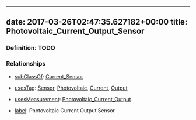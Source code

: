 
---
date: 2017-03-26T02:47:35.627182+00:00
title: Photovoltaic_Current_Output_Sensor
---
### Definition: TODO

### Relationships

* [subClassOf](http://www.w3.org/2000/01/rdf-schema#subClassOf): [Current_Sensor](https://brickschema.org/schema/1.0/Brick#Current_Sensor)

* [usesTag](https://brickschema.org/schema/1.0/BrickFrame#usesTag): [Sensor](https://brickschema.org/schema/1.0/BrickTag#Sensor), [Photovoltaic](https://brickschema.org/schema/1.0/BrickTag#Photovoltaic), [Current](https://brickschema.org/schema/1.0/BrickTag#Current), [Output](https://brickschema.org/schema/1.0/BrickTag#Output)

* [usesMeasurement](https://brickschema.org/schema/1.0/BrickFrame#usesMeasurement): [Photovoltaic_Current_Output](https://brickschema.org/schema/1.0/Brick#Photovoltaic_Current_Output)

* [label](http://www.w3.org/2000/01/rdf-schema#label): Photovoltaic Current Output Sensor

